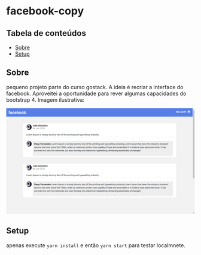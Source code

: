 # facebook-copy

## Tabela de conteúdos

- [Sobre](#about)
- [Setup](#getting_started)

## Sobre <a name = "about"></a>



pequeno projeto parte do curso gostack. A ideia é recriar a interface do facebook.
Aproveitei a oportunidade para rever algumas capacidades do bootstrap 4.
Imagem ilustrativa:

![img](https://github.com/pedrohba1/FacebookCopy/blob/master/readme_stuff/exemplo.png)

## Setup <a name = "getting_started"></a>

apenas execute `yarn install` e então `yarn start` para testar localmnete.
